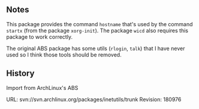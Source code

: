 ## Notes

This package provides the command `hostname` that's used by the command
`startx` (from the package `xorg-init`). The package `wicd` also requires
this package to work correctly.

The original ABS package has some utils (`rlogin`, `talk`) that I have
never used so I think those tools should be removed.

## History

Import from ArchLinux's ABS

URL: svn://svn.archlinux.org/packages/inetutils/trunk
Revision: 180976
